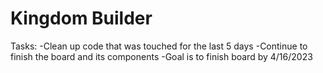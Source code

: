 # Kingdom Builder
Tasks:
-Clean up code that was touched for the last 5 days
-Continue to finish the board and its components
-Goal is to finish board by 4/16/2023